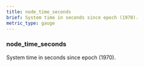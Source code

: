 ```yaml
---
title: node_time_seconds
brief: System time in seconds since epoch (1970).
metric_type: gauge
---
```

### node_time_seconds

System time in seconds since epoch (1970).